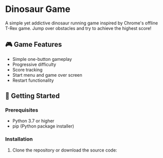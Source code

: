# Dinosaur Game

A simple yet addictive dinosaur running game inspired by Chrome's offline T-Rex game. Jump over obstacles and try to achieve the highest score!

## 🎮 Game Features

- Simple one-button gameplay
- Progressive difficulty
- Score tracking
- Start menu and game over screen
- Restart functionality

## 🚀 Getting Started

### Prerequisites

- Python 3.7 or higher
- pip (Python package installer)

### Installation

1. Clone the repository or download the source code: